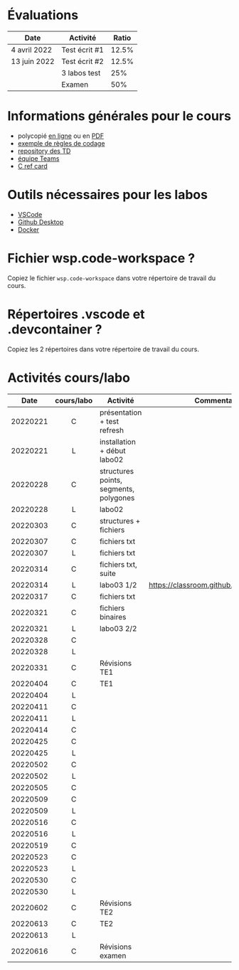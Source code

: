 # Évaluations

| Date | Activité | Ratio |
|---|---|---|
| 4 avril 2022 | Test écrit #1 | 12.5% |
| 13 juin 2022 | Test écrit #2 | 12.5% |
|   | 3 labos test | 25% |
|   | Examen | 50% |

# Informations générales pour le cours

- polycopié [en ligne](https://heig-tin-info.github.io/handout/) ou en [PDF](https://github.com/heig-tin-info/handout/releases/download/v0.2.7/handout.pdf)
- [exemple de règles de codage](https://google.github.io/styleguide/cppguide.html)
- [repository des TD](https://github.com/Info2-TIN-B-2021-2022/TD)
- [équipe Teams]()
- [C ref card](https://github.com/heig-tin-info/refcard)

# Outils nécessaires pour les labos

- [VSCode](https://code.visualstudio.com/download)
- [Github Desktop](https://desktop.github.com/)
- [Docker](https://www.docker.com/products/docker-desktop)

# Fichier wsp.code-workspace ?

Copiez le fichier `wsp.code-workspace` dans votre répertoire de travail du cours.

# Répertoires .vscode et .devcontainer ?

Copiez les 2 répertoires dans votre répertoire de travail du cours.

# Activités cours/labo
| Date | cours/labo | Activité | Commentaire |
|---|:---:|---|---|
| 20220221 | C | présentation + test refresh| |
| 20220221 | L | installation + début labo02| |
| 20220228 | C | structures points, segments, polygones| |
| 20220228 | L | labo02| |
| 20220303 | C | structures + fichiers| |
| 20220307 | C | fichiers txt| |
| 20220307 | L | fichiers txt| |
| 20220314 | C | fichiers txt, suite| |
| 20220314 | L | labo03 1/2| https://classroom.github.com/a/iwfnDrRF |
| 20220317 | C | fichiers txt| |
| 20220321 | C | fichiers binaires| |
| 20220321 | L | labo03 2/2| |
| 20220328 | C | | |
| 20220328 | L | | |
| 20220331 | C | Révisions TE1 | |
| 20220404 | C | TE1 | |
| 20220404 | L | | |
| 20220411 | C | | |
| 20220411 | L | | |
| 20220414 | C | | |
| 20220425 | C | | |
| 20220425 | L | | |
| 20220502 | C | | |
| 20220502 | L | | |
| 20220505 | C | | |
| 20220509 | C | | |
| 20220509 | L | | |
| 20220516 | C | | |
| 20220516 | L | | |
| 20220519 | C | | |
| 20220523 | C | | |
| 20220523 | L | | |
| 20220530 | C |  | |
| 20220530 | L | | |
| 20220602 | C | Révisions TE2| |
| 20220613 | C | TE2| |
| 20220613 | L | | |
| 20220616 | C | Révisions examen| |
